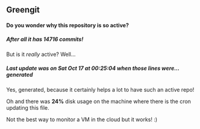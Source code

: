 ## Greengit

#### Do you wonder why this repository is so active?

##### After all it has 14716 commits!

But is it *really* active? Well...

##### Last update was on Sat Oct 17 at 00:25:04 when those lines were... generated

Yes, generated, because it certainly helps a lot to have such an active repo!

Oh and there was **24%** disk usage on the machine
where there is the cron updating this file.

Not the best way to monitor a VM in the cloud but it works! :)
